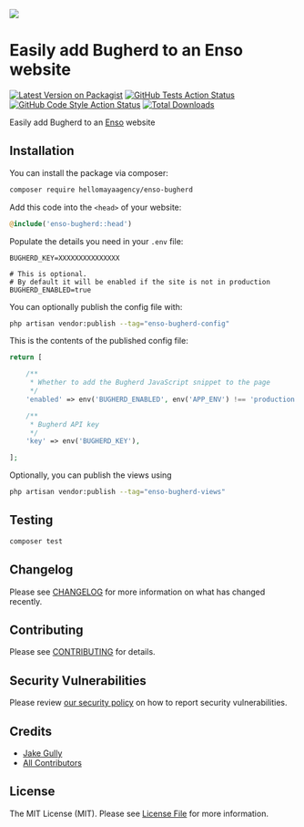 
[<img src="https://github-ads.s3.eu-central-1.amazonaws.com/support-ukraine.svg?t=1" />](https://supportukrainenow.org)

# Easily add Bugherd to an Enso website

[![Latest Version on Packagist](https://img.shields.io/packagist/v/hellomayaagency/enso-bugherd.svg?style=flat-square)](https://packagist.org/packages/hellomayaagency/enso-bugherd)
[![GitHub Tests Action Status](https://img.shields.io/github/workflow/status/hellomayaagency/enso-bugherd/run-tests?label=tests)](https://github.com/hellomayaagency/enso-bugherd/actions?query=workflow%3Arun-tests+branch%3Amain)
[![GitHub Code Style Action Status](https://img.shields.io/github/workflow/status/hellomayaagency/enso-bugherd/Check%20&%20fix%20styling?label=code%20style)](https://github.com/hellomayaagency/enso-bugherd/actions?query=workflow%3A"Check+%26+fix+styling"+branch%3Amain)
[![Total Downloads](https://img.shields.io/packagist/dt/hellomayaagency/enso-bugherd.svg?style=flat-square)](https://packagist.org/packages/hellomayaagency/enso-bugherd)

Easily add Bugherd to an [Enso](https://enso-docs.maya.agency) website

## Installation

You can install the package via composer:

```bash
composer require hellomayaagency/enso-bugherd
```

Add this code into the `<head>` of your website:

```php
@include('enso-bugherd::head')
```

Populate the details you need in your `.env` file:

```
BUGHERD_KEY=XXXXXXXXXXXXXXX

# This is optional.
# By default it will be enabled if the site is not in production
BUGHERD_ENABLED=true
```

You can optionally publish the config file with:

```bash
php artisan vendor:publish --tag="enso-bugherd-config"
```

This is the contents of the published config file:

```php
return [

    /**
     * Whether to add the Bugherd JavaScript snippet to the page
     */
    'enabled' => env('BUGHERD_ENABLED', env('APP_ENV') !== 'production'),

    /**
     * Bugherd API key
     */
    'key' => env('BUGHERD_KEY'),

];
```

Optionally, you can publish the views using

```bash
php artisan vendor:publish --tag="enso-bugherd-views"
```

## Testing

```bash
composer test
```

## Changelog

Please see [CHANGELOG](CHANGELOG.md) for more information on what has changed recently.

## Contributing

Please see [CONTRIBUTING](https://github.com/hellomayaagency/.github/blob/main/CONTRIBUTING.md) for details.

## Security Vulnerabilities

Please review [our security policy](../../security/policy) on how to report security vulnerabilities.

## Credits

- [Jake Gully](https://github.com/hellomayaagency)
- [All Contributors](../../contributors)

## License

The MIT License (MIT). Please see [License File](LICENSE.md) for more information.
